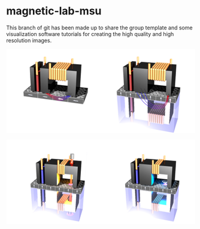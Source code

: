 # magnetic-lab-msu
This branch of git has been made up to share the group template and
some visualization software tutorials for creating the high quality and high resolution images.




![old](old.png)


![new](new.png)



